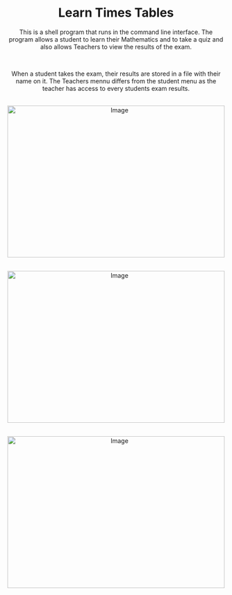<div align="center">

 <h1>Learn Times Tables</h1>
 <p>
  This is a shell program that runs in the command line interface. The program allows a student to learn their Mathematics and to take a quiz and also allows Teachers to view the results of the exam.
 </p>
 <br>
 <p>
  When a student takes the exam, their results are stored in a file with their name on it. The Teachers mennu differs from the student menu as the teacher has access to every students exam results.
 </p>
 <br>

  <img src="" alt="Image" width="500" height="350"/>


  <br>
  <p>

  </p>
  <br>




  <img src="" alt="Image" width="500" height="350"/>



<br>
<p>

</p>
<br>




  <img src="" alt="Image" width="500" height="350"/>



<br>
<p>

</p>

</div>
